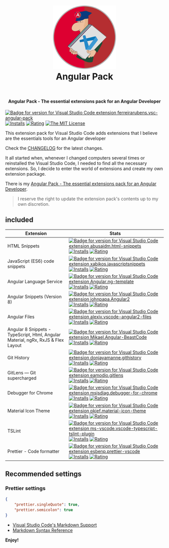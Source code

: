 <h1 align="center">
  <br>
    <img src="https://raw.githubusercontent.com/ferreirarubens/vsc-angular-pack/master/images/icon.png" alt="logo" width="200">
  <br>
  Angular Pack
  <br>
  <br>
</h1>

<h4 align="center">Angular Pack - The essential extensions pack for an Angular Developer</h4>

[![Badge for version for Visual Studio Code extension ferreirarubens.vsc-angular-pack](https://vsmarketplacebadge.apphb.com/version-short/ferreirarubens.vsc-angular-pack.svg?color=blue&style=?style=for-the-badge&logo=visual-studio-code)](https://marketplace.visualstudio.com/items?itemName=ferreirarubens.vsc-angular-pack) [![Installs](https://vsmarketplacebadge.apphb.com/installs-short/ferreirarubens.vsc-angular-pack.svg?color=blue&style=flat-square)](https://marketplace.visualstudio.com/items?itemName=ferreirarubens.vsc-angular-pack)
[![Rating](https://vsmarketplacebadge.apphb.com/rating-short/ferreirarubens.vsc-angular-pack.svg?color=blue&style=flat-square)](https://marketplace.visualstudio.com/items?itemName=ferreirarubens.vsc-angular-pack) [![The MIT License](https://img.shields.io/badge/license-MIT-orange.svg?color=blue&style=flat-square)](http://opensource.org/licenses/MIT)

This extension pack for Visual Studio Code adds extensions that I believe are the essentials tools for an Angular developer

Check the [CHANGELOG](CHANGELOG.md) for the latest changes.

It all started when, whenever I changed computers several times or reinstalled the Visual Studio Code, I needed to find all the necessary extensions. So, I decide to enter the world of extensions and create my own extension package.

There is my [Angular Pack - The essential extensions pack for an Angular Developer](https://marketplace.visualstudio.com/items?itemName=ferreirarubens.vsc-angular-pack).

> I reserve the right to update the extension pack's contents up to my own discretion.

## included

| Extension | Stats |
| --------- | ----- |
| HTML Snippets | [![Badge for version for Visual Studio Code extension abusaidm.html-snippets](https://vsmarketplacebadge.apphb.com/version-short/abusaidm.html-snippets.svg?color=blue&style=?style=for-the-badge&logo=visual-studio-code)](https://marketplace.visualstudio.com/items?itemName=abusaidm.html-snippets) [![Installs](https://vsmarketplacebadge.apphb.com/installs-short/abusaidm.html-snippets.svg?color=blue&style=flat-square)](https://marketplace.visualstudio.com/items?itemName=abusaidm.html-snippets) [![Rating](https://vsmarketplacebadge.apphb.com/rating-short/abusaidm.html-snippets.svg?color=blue&style=flat-square)](https://marketplace.visualstudio.com/items?itemName=abusaidm.html-snippets) |
| JavaScript (ES6) code snippets | [![Badge for version for Visual Studio Code extension xabikos.javascriptsnippets](https://vsmarketplacebadge.apphb.com/version-short/xabikos.javascriptsnippets.svg?color=blue&style=?style=for-the-badge&logo=visual-studio-code)](https://marketplace.visualstudio.com/items?itemName=xabikos.javascriptsnippets) [![Installs](https://vsmarketplacebadge.apphb.com/installs-short/xabikos.javascriptsnippets.svg?color=blue&style=flat-square)](https://marketplace.visualstudio.com/items?itemName=xabikos.javascriptsnippets) [![Rating](https://vsmarketplacebadge.apphb.com/rating-short/xabikos.javascriptsnippets.svg?color=blue&style=flat-square)](https://marketplace.visualstudio.com/items?itemName=xabikos.javascriptsnippets) |
| Angular Language Service | [![Badge for version for Visual Studio Code extension Angular.ng-template](https://vsmarketplacebadge.apphb.com/version-short/Angular.ng-template.svg?color=blue&style=?style=for-the-badge&logo=visual-studio-code)](https://marketplace.visualstudio.com/items?itemName=Angular.ng-template) [![Installs](https://vsmarketplacebadge.apphb.com/installs-short/Angular.ng-template.svg?color=blue&style=flat-square)](https://marketplace.visualstudio.com/items?itemName=Angular.ng-template) [![Rating](https://vsmarketplacebadge.apphb.com/rating-short/Angular.ng-template.svg?color=blue&style=flat-square)](https://marketplace.visualstudio.com/items?itemName=Angular.ng-template) |
| Angular Snippets (Version 8) | [![Badge for version for Visual Studio Code extension johnpapa.Angular2](https://vsmarketplacebadge.apphb.com/version-short/johnpapa.Angular2.svg?color=blue&style=?style=for-the-badge&logo=visual-studio-code)](https://marketplace.visualstudio.com/items?itemName=johnpapa.Angular2) [![Installs](https://vsmarketplacebadge.apphb.com/installs-short/johnpapa.Angular2.svg?color=blue&style=flat-square)](https://marketplace.visualstudio.com/items?itemName=johnpapa.Angular2) [![Rating](https://vsmarketplacebadge.apphb.com/rating-short/johnpapa.Angular2.svg?color=blue&style=flat-square)](https://marketplace.visualstudio.com/items?itemName=johnpapa.Angular2) |
| Angular Files | [![Badge for version for Visual Studio Code extension alexiv.vscode-angular2-files](https://vsmarketplacebadge.apphb.com/version-short/alexiv.vscode-angular2-files.svg?color=blue&style=?style=for-the-badge&logo=visual-studio-code)](https://marketplace.visualstudio.com/items?itemName=alexiv.vscode-angular2-files) [![Installs](https://vsmarketplacebadge.apphb.com/installs-short/alexiv.vscode-angular2-files.svg?color=blue&style=flat-square)](https://marketplace.visualstudio.com/items?itemName=alexiv.vscode-angular2-files) [![Rating](https://vsmarketplacebadge.apphb.com/rating-short/alexiv.vscode-angular2-files.svg?color=blue&style=flat-square)](https://marketplace.visualstudio.com/items?itemName=alexiv.vscode-angular2-files) |
| Angular 8 Snippets - TypeScript, Html, Angular Material, ngRx, RxJS & Flex Layout | [![Badge for version for Visual Studio Code extension Mikael.Angular-BeastCode](https://vsmarketplacebadge.apphb.com/version-short/Mikael.Angular-BeastCode.svg?color=blue&style=?style=for-the-badge&logo=visual-studio-code)](https://marketplace.visualstudio.com/items?itemName=Mikael.Angular-BeastCode) [![Installs](https://vsmarketplacebadge.apphb.com/installs-short/Mikael.Angular-BeastCode.svg?color=blue&style=flat-square)](https://marketplace.visualstudio.com/items?itemName=Mikael.Angular-BeastCode) [![Rating](https://vsmarketplacebadge.apphb.com/rating-short/Mikael.Angular-BeastCode.svg?color=blue&style=flat-square)](https://marketplace.visualstudio.com/items?itemName=Mikael.Angular-BeastCode) |
| Git History | [![Badge for version for Visual Studio Code extension donjayamanne.githistory](https://vsmarketplacebadge.apphb.com/version-short/donjayamanne.githistory.svg?color=blue&style=?style=for-the-badge&logo=visual-studio-code)](https://marketplace.visualstudio.com/items?itemName=donjayamanne.githistory) [![Installs](https://vsmarketplacebadge.apphb.com/installs-short/donjayamanne.githistory.svg?color=blue&style=flat-square)](https://marketplace.visualstudio.com/items?itemName=donjayamanne.githistory) [![Rating](https://vsmarketplacebadge.apphb.com/rating-short/donjayamanne.githistory.svg?color=blue&style=flat-square)](https://marketplace.visualstudio.com/items?itemName=donjayamanne.githistory) |
| GitLens — Git supercharged | [![Badge for version for Visual Studio Code extension eamodio.gitlens](https://vsmarketplacebadge.apphb.com/version-short/eamodio.gitlens.svg?color=blue&style=?style=for-the-badge&logo=visual-studio-code)](https://marketplace.visualstudio.com/items?itemName=eamodio.gitlens) [![Installs](https://vsmarketplacebadge.apphb.com/installs-short/eamodio.gitlens.svg?color=blue&style=flat-square)](https://marketplace.visualstudio.com/items?itemName=eamodio.gitlens) [![Rating](https://vsmarketplacebadge.apphb.com/rating-short/eamodio.gitlens.svg?color=blue&style=flat-square)](https://marketplace.visualstudio.com/items?itemName=eamodio.gitlens) |
| Debugger for Chrome | [![Badge for version for Visual Studio Code extension msjsdiag.debugger-for-chrome](https://vsmarketplacebadge.apphb.com/version-short/msjsdiag.debugger-for-chrome.svg?color=blue&style=?style=for-the-badge&logo=visual-studio-code)](https://marketplace.visualstudio.com/items?itemName=msjsdiag.debugger-for-chrome) [![Installs](https://vsmarketplacebadge.apphb.com/installs-short/msjsdiag.debugger-for-chrome.svg?color=blue&style=flat-square)](https://marketplace.visualstudio.com/items?itemName=msjsdiag.debugger-for-chrome) [![Rating](https://vsmarketplacebadge.apphb.com/rating-short/msjsdiag.debugger-for-chrome.svg?color=blue&style=flat-square)](https://marketplace.visualstudio.com/items?itemName=msjsdiag.debugger-for-chrome) |
| Material Icon Theme | [![Badge for version for Visual Studio Code extension pkief.material-icon-theme](https://vsmarketplacebadge.apphb.com/version-short/pkief.material-icon-theme.svg?color=blue&style=?style=for-the-badge&logo=visual-studio-code)](https://marketplace.visualstudio.com/items?itemName=pkief.material-icon-theme) [![Installs](https://vsmarketplacebadge.apphb.com/installs-short/pkief.material-icon-theme.svg?color=blue&style=flat-square)](https://marketplace.visualstudio.com/items?itemName=pkief.material-icon-theme) [![Rating](https://vsmarketplacebadge.apphb.com/rating-short/pkief.material-icon-theme.svg?color=blue&style=flat-square)](https://marketplace.visualstudio.com/items?itemName=pkief.material-icon-theme) |
| TSLint | [![Badge for version for Visual Studio Code extension ms-vscode.vscode-typescript-tslint-plugin](https://vsmarketplacebadge.apphb.com/version-short/ms-vscode.vscode-typescript-tslint-plugin.svg?color=blue&style=?style=for-the-badge&logo=visual-studio-code)](https://marketplace.visualstudio.com/items?itemName=ms-vscode.vscode-typescript-tslint-plugin) [![Installs](https://vsmarketplacebadge.apphb.com/installs-short/ms-vscode.vscode-typescript-tslint-plugin.svg?color=blue&style=flat-square)](https://marketplace.visualstudio.com/items?itemName=ms-vscode.vscode-typescript-tslint-plugin) [![Rating](https://vsmarketplacebadge.apphb.com/rating-short/ms-vscode.vscode-typescript-tslint-plugin.svg?color=blue&style=flat-square)](https://marketplace.visualstudio.com/items?itemName=ms-vscode.vscode-typescript-tslint-plugin) |
| Prettier - Code formatter | [![Badge for version for Visual Studio Code extension esbenp.prettier-vscode](https://vsmarketplacebadge.apphb.com/version-short/esbenp.prettier-vscode.svg?color=blue&style=?style=for-the-badge&logo=visual-studio-code)](https://marketplace.visualstudio.com/items?itemName=esbenp.prettier-vscode) [![Installs](https://vsmarketplacebadge.apphb.com/installs-short/esbenp.prettier-vscode.svg?color=blue&style=flat-square)](https://marketplace.visualstudio.com/items?itemName=esbenp.prettier-vscode) [![Rating](https://vsmarketplacebadge.apphb.com/rating-short/esbenp.prettier-vscode.svg?color=blue&style=flat-square)](https://marketplace.visualstudio.com/items?itemName=esbenp.prettier-vscode) |

## Recommended settings

### Prettier settings

```json
{
    "prettier.singleQuote": true,
    "prettier.semicolon": true
}
```

* [Visual Studio Code's Markdown Support](http://code.visualstudio.com/docs/languages/markdown)
* [Markdown Syntax Reference](https://help.github.com/articles/markdown-basics/)

**Enjoy!**

